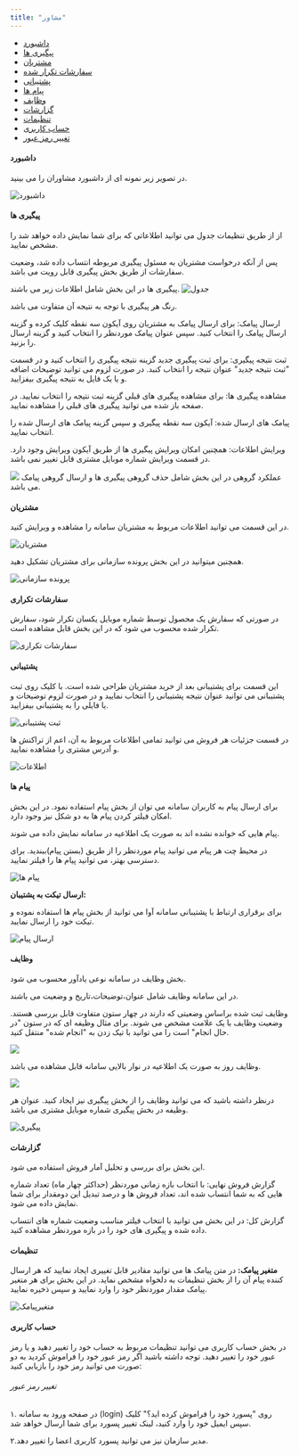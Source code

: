 ```yaml
---
title: "مشاور"
---
```


* [داشبورد](#داشبورد)
* [پیگیری ها](#پیگیری-ها)
* [مشتریان](#مشتریان)
* [سفارشات تکرار شده](#سفارشات-تکراری)
* [پشتیبانی](#پشتیبانی)
* [پیام ها](#پیام-ها)
* [وظایف](#وظایف)
* [گزارشات](#گزارشات)
* [تنظیمات](#تنظیمات)
* [حساب کاربری](#حساب-کاربری)
* [تغییر رمز عبور](#تغییر-رمز-عبور)


#### داشبورد 
در تصویر زیر نمونه ای از داشبورد مشاوران را می بینید.

![داشبورد](dashboard1.png)

#### پیگیری ها 

از از طریق تنظیمات جدول می توانید اطلاعاتی که برای شما نمایش داده خواهد شد را مشخص نمایید.

پس از آنکه درخواست مشتریان به مسئول پیگیری مربوطه انتساب داده شد، وضعیت سفارشات از طریق بخش پیگیری قابل رویت می باشد.

 پیگیری ها در این بخش شامل اطلاعات زیر می باشند.
![جدول](chart1.png)

رنگ هر پیگیری با توجه به نتیجه آن متفاوت می باشد. 
 
 
 ارسال پیامک:
 برای ارسال پیامک به مشتریان روی آیکون سه نقطه کلیک کرده و گزینه ارسال پیامک را انتخاب کنید.
 سپس عنوان پیامک موردنظر را انتخاب کنید و گزینه ارسال را بزنید.
 
 ثبت نتیجه پیگیری:
 برای ثبت پیگیری جدید گزینه نتیجه پیگیری را انتخاب کنید و در قسمت "ثبت نتیجه جدید" عنوان نتیجه را انتخاب کنبد. در صورت لزوم می توانید توضیحات اضافه و یا یک فایل به نتیجه پیگیری بیفزایید.
 
 مشاهده پیگیری ها:
 برای مشاهده پیگیری های قبلی گزینه ثبت نتیجه را انتخاب نمایید. در صفحه باز شده می توانید پیگیری های قبلی را مشاهده نمایید. 
 
 پیامک های ارسال شده:
 آیکون سه نقطه پیگیری و سپس گزینه پیامک های ارسال شده را انتخاب نمایید.
 
 ویرایش اطلاعات:
 همچنین امکان ویرایش پیگیری ها از طریق آیکون ویرایش وجود دارد. در قسمت ویرایش شماره موبایل مشتری قابل تغییر نمی باشد.
 
 ![](ght1.png)
 عملکرد گروهی در این بخش شامل حذف گروهی پیگیری ها و ارسال گروهی پیامک می باشد.


#### مشتریان 

 در این قسمت می توانید اطلاعات مربوط به مشتریان سامانه را مشاهده و ویرایش کنید.
 
 
 ![مشتریان](moshtari1.png)
 
 همچنین میتوانید در این بخش پرونده سازمانی برای مشتریان تشکیل دهید.
 
 ![پرونده سازمانی](pavande1.png)


#### سفارشات تکراری 

  در صورتی که سفارش یک محصول توسط شماره موبایل یکسان تکرار شود، سفارش تکرار شده محسوب می شود که در این بخش قابل مشاهده است.
  
 ![سفارشات تکراری](rep2.png)
 

#### پشتیبانی 

این قسمت برای پشتیبانی بعد از خرید مشتریان طراحی شده است. با کلیک روی ثبت پشتیبانی می توانید عنوان نتیجه پشتیبانی را انتخاب نمایید و در صورت لزوم توضیحات و یا فایلی را به پشتیبانی بیفزایید.

![ثبت پشتیبانی](for11.png)

در قسمت جزئیات هر فروش می توانید تمامی اطلاعات مربوط به آن، اعم از تراکنش ها و آدرس مشتری را مشاهده نمایید.

![اطلاعات](pl1.png)


#### پیام ها 
برای ارسال پیام به کاربران سامانه می توان از بخش پیام استفاده نمود. در این بخش امکان فیلتر کردن پیام ها به دو شکل نیز وجود دارد.
 
 پیام هایی که خوانده نشده اند به صورت یک اطلاعیه در سامانه نمایش داده می شوند.
 
 در محیط چت هر پیام می توانید پیام موردنظر را از طریق (بستن پیام)ببندید. برای دسترسی بهتر، می توانید پیام ها را فیلتر نمایید.
  
  ![پیام ها](ut1.png)
  
  **ارسال تیکت به پشتیبان:**
  
  برای برقراری ارتباط با پشتیبانی سامانه آوا می توانید از بخش پیام ها استفاده نموده و تیکت خود را ارسال نمایید.
  
 ![ارسال پیام](kl1.png)
#### وظایف 
 بخش وظایف در سامانه نوعی یادآور محسوب می شود.
 
 در این سامانه وظایف شامل عنوان،توضیحات،تاریخ و وضعیت می باشند.
 
  وظایف ثبت شده براساس وضعیتی که دارند در چهار ستون متفاوت قابل بررسی هستند.
  وضعیت وظایف با یک علامت مشخص می شوند. برای مثال وظیفه ای که در ستون "در حال انجام" است را می توانید با تیک زدن به "انجام شده" منتقل کنید.
 
 ![](mb1.png)
 
 وظایف روز به صورت یک اطلاعیه در نوار بالایی سامانه قابل مشاهده می باشد. 
 
 ![](rem1.png)
 
 درنظر داشته باشید که می توانید وظایف را از بخش پیگیری نیز ایجاد کنید. عنوان هر وظیفه در بخش پیگیری شماره موبایل مشتری می باشد.
 
 ![پیگیری](enf1.png)
 
#### گزارشات 
این بخش برای بررسی و تحلیل آمار فروش استفاده می شود.

گزارش فروش نهایی:
با انتخاب بازه زمانی موردنظر (حداکثر چهار ماه) تعداد شماره هایی که به شما انتساب شده اند، تعداد فروش ها و درصد تبدیل این دومقدار برای شما نمایش داده می شود.

گزارش کل:
 در این بخش می توانید با انتخاب فیلتر مناسب وضعیت شماره های انتساب داده شده و پیگیری های خود را در بازه موردنظر مشاهده کنید.



#### تنظیمات 

 **متغیر پیامک:**
 در متن پیامک ها می توانید مقادیر قابل تغییری ایجاد نمایید که هر ارسال کننده پیام آن را از بخش تنظیمات به دلخواه مشخص نماید.
در این بخش برای هر متغیر پیامک مقدار موردنظر خود را وارد نمایید و سپس ذخیره نمایید.

![متغیرپیامک](klh1.png)

#### حساب کاربری 
در بخش حساب کاربری می توانید تنظیمات مربوط به حساب خود را تغییر دهید و یا رمز عبور خود را تغییر دهید.
 توجه داشته باشید اگر رمز عبور خود را فراموش کردید به دو صورت می توانید رمز خود را بازیابی کنید:
 
###### تغییر رمز عبور
 ۱. در صفحه ورود به سامانه (login) روی "پسورد خود را فراموش کرده اید؟" کلیک سپس ایمیل خود را وارد کنید، لینک تغییر پسورد برای شما ارسال خواهد شد.
 
 ۲.مدیر سازمان نیز می توانید پسورد کاربری اعضا را تغییر دهد.
 
